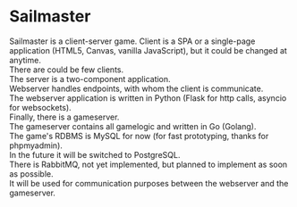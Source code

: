 # Sailmaster  
Sailmaster is a client-server game.
Client is a SPA or a single-page application (HTML5, Canvas, vanilla JavaScript), but it could be changed at anytime.  
There are could be few clients.  
The server is a two-component application.  
Webserver handles endpoints, with whom the client is communicate.  
The webserver application is written in Python (Flask for http calls, asyncio for websockets).  
Finally, there is a gameserver.  
The gameserver contains all gamelogic and written in Go (Golang).  
The game's RDBMS is MySQL for now (for fast prototyping, thanks for phpmyadmin).  
In the future it will be switched to PostgreSQL.  
There is RabbitMQ, not yet implemented, but planned to implement as soon as possible.  
It will be used for communication purposes between the webserver and the gameserver.
